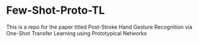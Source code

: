 # Few-Shot-Proto-TL
This is a repo for the paper titled Post-Stroke Hand Gesture Recognition via One-Shot Transfer Learning using Prototypical Networks
